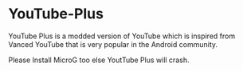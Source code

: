 # YouTube-Plus
YouTube Plus is a modded version of YouTube which is inspired from Vanced YouTube that is very popular in the Android community.

Please Install MicroG too else YoutTube Plus will crash.

